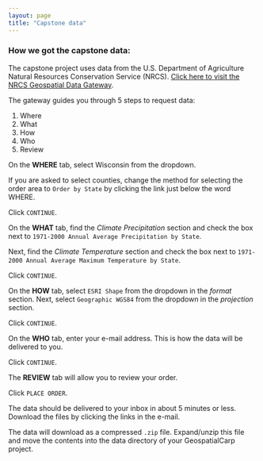 ```yaml
---
layout: page
title: "Capstone data"
---
```


### How we got the capstone data:

The capstone project uses data from the U.S. Department of Agriculture Natural Resources
Conservation Service (NRCS).
[Click here to visit the NRCS Geospatial Data Gateway](https://gdg.sc.egov.usda.gov/GDGOrder.aspx?order=QuickState).

The gateway guides you through 5 steps to request data:

1. Where
2. What
3. How
4. Who
5. Review

On the **WHERE** tab, select Wisconsin from the dropdown.

If you are asked to select counties,
change the method for selecting the order area to `Order by State` by 
clicking the link just below the word WHERE.

Click `CONTINUE`.

On the **WHAT** tab, find the *Climate Precipitation* section and check the box next to
`1971-2000 Annual Average Precipitation by State`.

Next, find the *Climate Temperature* section and check the box next to
`1971-2000 Annual Average Maximum Temperature by State`.

Click `CONTINUE`.

On the **HOW** tab, select `ESRI Shape` from the dropdown in the *format* section.
Next, select `Geographic WGS84` from the dropdown in the *projection* section.

Click `CONTINUE`.

On the **WHO** tab, enter your e-mail address. This is how the data will be delivered to you.

Click `CONTINUE`.

The **REVIEW** tab will allow you to review your order.

Click `PLACE ORDER`.

The data should be delivered to your inbox in about 5 minutes or less.
Download the files by clicking the links in the e-mail.

The data will download as a  compressed `.zip` file. 
Expand/unzip this file and
move the contents into the data directory of your GeospatialCarp project.